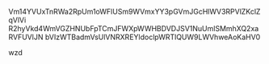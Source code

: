 Vm14YVUxTnRWa2RpUm1oWFlUSm9WVmxYY3pGVmJGcHlWV3RPVlZKclZqVlVi
R2hyVkd4WmVGZHNUbFpTCmJFWXpWWHBDVDJSV1NuUmlSMmhXQ2xaRVFUVlJN
bVIzWTBadmVsUlVNRXREYldoclpWRTlQUW9LWVhweAoKaHV0

wzd